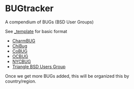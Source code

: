 # BUGtracker
A compendium of BUGs (BSD User Groups)

See [_template](https://github.com/q5sys/BUGtracker/blob/master/_template.md) for basic format

+ [CharmBUG](https://github.com/q5sys/BUGtracker/blob/master/bugs/charmbug.md)
+ [ChiBug](https://github.com/q5sys/BUGtracker/blob/master/bugs/chibug.md)
+ [CoBUG](https://github.com/q5sys/BUGtracker/blob/master/bugs/cobug.md)
+ [OCBUG](https://github.com/q5sys/BUGtracker/blob/master/bugs/ocbug.md)
+ [NYCBUG](https://github.com/q5sys/BUGtracker/blob/master/bugs/nycbug.md)
+ [Triangle BSD Users Group](https://github.com/q5sys/BUGtracker/blob/master/bugs/trainglebug.md)


Once we get more BUGs added, this will be organized this by country/region.
